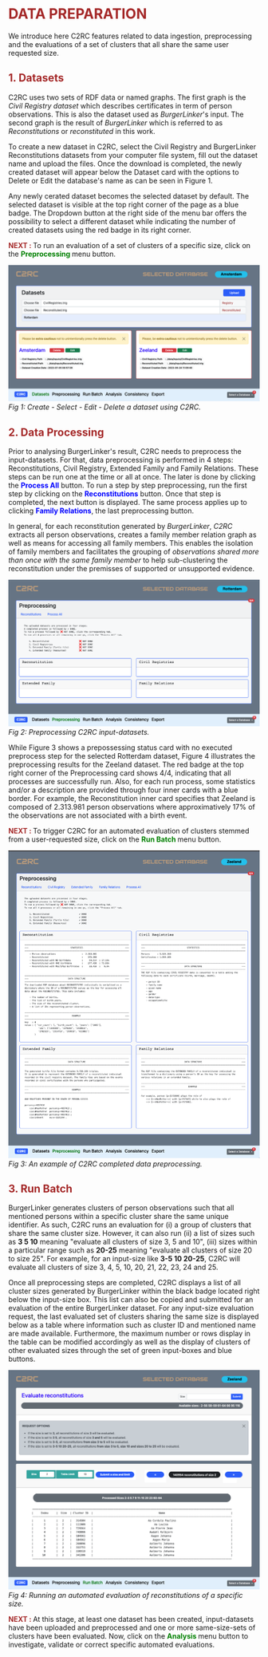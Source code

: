 <!-- Data Preparation --------------------------------------------->
# <strong style="color:brown"> **DATA PREPARATION** </strong>
<!----------------------------------------------------------------->
We introduce here C2RC features related to data ingestion, preprocessing and the evaluations of a set of clusters that all share the same user requested size.



<!-- 2. DATASETS -------------------------------------------------->
## <strong style="color:brown"> **1. Datasets** </strong>
<!----------------------------------------------------------------->

C2RC uses two sets of RDF data or named graphs. The first graph is the *Civil  Registry dataset* which describes certificates in term of person observations. This is also the dataset used as *BurgerLinker*'s input. The second graph is the result of *BurgerLinker* which is referred to as *Reconstitutions* or *reconstituted* in this work.

To create a new dataset in C2RC, select the Civil Registry and BurgerLinker Reconstitutions datasets from your computer file system, fill out the dataset name and upload the files. Once the download is completed, the newly created dataset will appear below the Dataset card with the options to Delete or Edit the database's name as can be seen in Figure 1.

Any newly cerated dataset becomes the selected dataset by default. The selected dataset is visible at the top right corner of the page as a blue badge. The Dropdown button at the right side of the menu bar offers the possibility to select a different dataset while indicating the number of created datasets using the red badge in its right corner.

<strong style="color:brown"> NEXT : </strong> To run an evaluation of a set of clusters of a specific size, click on the <strong style="color:green"> **Preprocessing** </strong> menu button.

![C2RC-Create-A-Datasets](images/Create-New-DB.png)
*Fig 1: Create - Select - Edit - Delete a dataset using C2RC.*




<!-- 3. DATA PREPROCESSING ---------------------------------------->
## <strong style="color:brown"> **2. Data Processing** </strong>
<!----------------------------------------------------------------->

Prior to analysing BurgerLinker's result, C2RC needs to preprocess the input-datasets. For that, data preprocessing is performed in 4 steps: Reconstitutions, Civil Registry, Extended Family and Family Relations. These steps can be run one at the time or all at once. The later is done by clicking the <span style="color:blue"> **Process All** </span> button. To run a step by step preprocessing, run the first step by clicking on the <span style="color:blue"> **Reconstitutions** </span> button. Once that step is completed, the next button is displayed. The same process applies up to clicking <span style="color:blue">**Family Relations**</span>, the last preprocessing button.

In general, for each reconstitution generated by *BurgerLinker*, *C2RC* extracts all person observations, creates a family member relation graph as well as means for accessing all family members. This enables the isolation of family members and facilitates the grouping of *observations shared more than once with the same family member* to help sub-clustering the reconstitution under the premisses of supported or unsupported evidence.

![C2RC-Preprocessing](images/C2RC-Preprocessing.png)
*Fig 2: Preprocessing C2RC input-datasets.*

While Figure 3 shows a prepossessing status card with no executed preprocess step for the selected Rotterdam dataset, Figure 4 illustrates the preprocessing results for the Zeeland dataset. The red badge at the top right corner of the Preprocessing card shows 4/4, indicating that all processes are successfully run. Also, for each run process, some statistics and/or a description are provided through four inner cards with a blue border. For example, the Reconstitution inner card specifies that Zeeland is composed of 2.313.981 person observations where approximatively 17% of the observations are not associated with a birth event. 

<strong style="color:brown"> NEXT : </strong> To trigger C2RC for an automated evaluation of clusters stemmed from a user-requested size, click on the <strong style="color:green"> **Run Batch** </strong> menu button. 

![C2RC-Completed-Preprocessing](images/C2RC-Completed-Preprocessing.png)
*Fig 3: An example of C2RC completed data preprocessing.*




<!-- 4. RUN BATCH ------------------------------------------------->
## <strong style="color:brown"> **3. Run Batch** </strong>
<!----------------------------------------------------------------->
BurgerLinker generates clusters of person observations such that all mentioned persons within a specific cluster share the same unique identifier. As such, C2RC runs an evaluation for (i) a group of clusters that share the same cluster size. However, it can also run (ii) a list of sizes such as **3 5 10** meaning "evaluate all clusters of size 3, 5 and 10", (iii) sizes within a particular range such as **20-25** meaning "evaluate all clusters of size 20 to size 25". For example, for an input-size like **3-5 10 20-25**, C2RC will evaluate all clusters of size 3, 4, 5, 10, 20, 21, 22, 23, 24 and 25.

Once all preprocessing steps are completed, C2RC displays a list of all cluster sizes generated by BurgerLinker within the black badge located right below the input-size box. This list can also be copied and submitted for an evaluation of the entire BurgerLinker dataset. For any input-size evaluation request, the last evaluated set of clusters sharing the same size is displayed below as a table where information such as cluster ID and mentioned name are made available. Furthermore, the maximum number or rows display in the table can be modified accordingly as well as the display of clusters of other evaluated sizes through the set of green input-boxes and blue buttons.

![C2RC-Run-Batch](images/C2RC-Run-Batch.png)
*Fig 4: Running an automated evaluation of reconstitutions of a specific size.*

<strong style="color:brown"> NEXT : </strong> At this stage, at least one dataset has been created, input-datasets have been uploaded and preprocessed and one or more same-size-sets of clusters have been evaluated. Now, click on the <strong style="color:green"> **Analysis** </strong> menu button to investigate, validate or correct specific automated evaluations.



